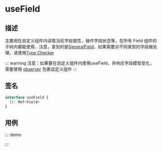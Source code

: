 # useField

## 描述

主要用在自定义组件内读取当前字段属性，操作字段状态等，在所有 Field 组件的子树内都能使用，注意，拿到的是[GeneralField](https://core.formilyjs.org/api/models/field#generalfield)，如果需要对不同类型的字段做处理，请使用[Type Checker](https://core.formilyjs.org/api/entry/form-checker)

::: warning
注意：如果要在自定义组件内使用useField，并响应字段模型变化，需要使用 [observer](/api/shared/observer) 包裹自定义组件
:::

## 签名

```ts
interface useField {
  (): Ref<Field>
}
```

## 用例

::: demo
<template>
  <FormProvider :form="form">
    <Form layout="vertical">
      <Field
        name="name"
        title="Name"
        required
        :decorator="[FormItem]"
        :component="[Input, { placeholder: 'Please Input' }]"
      />
      <FormConsumer>
        <template #default="{ form }">
          <div style="white-space: pre; margin-bottom: 16px;">{{JSON.stringify(form.values, null, 2)}}</div>
          <Button
            type="primary"
            @click="() => {
              form.submit(log)
            }"
          >
            Submit
          </Button>
        </template>
      </FormConsumer>
    </Form>
  </FormProvider>
</template>

<script>
import { defineComponent, h } from '@vue/composition-api'
import { Form, Input, Button } from 'ant-design-vue'
import { createForm, setValidateLanguage } from '@formily/core'
import {
  FormProvider,
  FormConsumer,
  Field,
  useField,
  observer
} from '@formily/vue'
import 'ant-design-vue/dist/antd.css'

setValidateLanguage('en')

const FormItem = observer(defineComponent({
  setup (props, { slots }) {
    const fieldRef = useField()
    return () => {
      const field = fieldRef.value
      return h(Form.Item, {
        props: {
          label: field.title,
          required: field.required,
          help: field.errors?.length ? field.errors : undefined,
          extra: field.description,
          validateStatus: field.validateStatus,
        }
      }, slots?.default())
    }
  }
}))

export default {
  components: {
    FormProvider,
    FormConsumer,
    Field,
    Form,
    Button
  },
  data() {
    const form = createForm({ validateFirst: true })
    return {
      FormItem,
      Input,
      form
    }
  },
  methods: {
    log (...args) {
      console.log(...args)
    }
  }
}
</script>
:::
